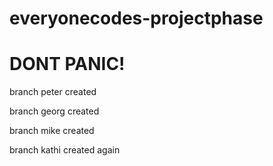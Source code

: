 # everyonecodes-projectphase

# DONT PANIC!

branch peter created

branch georg created

branch mike created

branch kathi created again